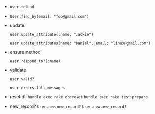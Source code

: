 * `user.reload`

* `User.find_by(email: "foo@gmail.com")`

* update:

    `user.update_attribute(:name, "Jackie")`

    `user.update_attributes(name: "Daniel", email: "linux@gmail.com")`

* ensure method

    `user.respond_to?(:name)`

* validate

    `user.valid?`

    `user.errors.full_messages`

* reset db
  `bundle exec rake db:reset`
  `bundle exec rake test:prepare`

* new_record?
  `User.new.new_record?`
  `User.new.new_record?`



















